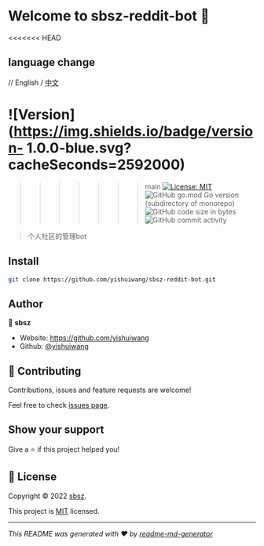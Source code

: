 # Welcome to sbsz-reddit-bot 👋

<<<<<<< HEAD
## language change

// English / [中文](README_CN.md)

![Version](https://img.shields.io/badge/version- 1.0.0-blue.svg?cacheSeconds=2592000)
=======
>>>>>>> main
[![License: MIT](https://img.shields.io/badge/License-MIT-yellow.svg)](https://opensource.org/licenses/MIT)
![GitHub go.mod Go version (subdirectory of monorepo)](https://img.shields.io/github/go-mod/go-version/yishuiwang/sbsz-reddit-bot)
![GitHub code size in bytes](https://img.shields.io/github/languages/code-size/yishuiwang/sbsz-reddit-bot)
![GitHub commit activity](https://img.shields.io/github/commit-activity/w/yishuiwang/sbsz-reddit-bot)



> 个人社区的管理bot

## Install

```sh
git clone https://github.com/yishuiwang/sbsz-reddit-bot.git
```



## Author

👤 **sbsz**

* Website: https://github.com/yishuiwang
* Github: [@yishuiwang](https://github.com/yishuiwang)

## 🤝 Contributing

Contributions, issues and feature requests are welcome!

Feel free to check [issues page](https://github.com/yishuiwang/sbsz-reddit-bot/issues). 

## Show your support

Give a ⭐️ if this project helped you!


## 📝 License

Copyright © 2022 [sbsz](https://github.com/yishuiwang).

This project is [MIT](https://opensource.org/licenses/MIT) licensed.

***
_This README was generated with ❤️ by [readme-md-generator](https://github.com/kefranabg/readme-md-generator)_
